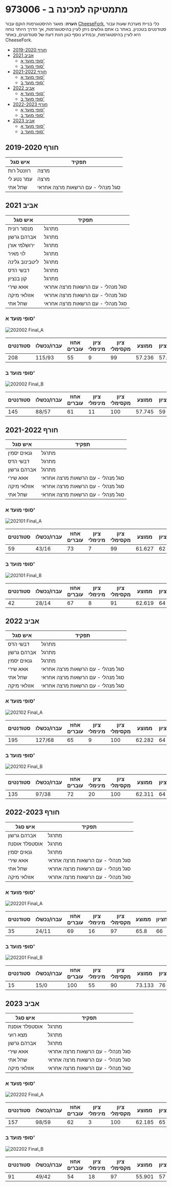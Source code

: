 # 973006 - מתמטיקה למכינה ב

**הערה**: מאגר ההיסטוגרמות הוקם עבור [CheeseFork](https://cheesefork.cf/), כלי בניית מערכת שעות עבור סטודנטים בטכניון. באתר בו אתם גולשים ניתן לעיין בהיסטוגרמות, אך הדרך היותר נוחה היא לעיין בהיסטוגרמות, ובמידע נוסף כגון חוות דעת של סטודנטים, באתר CheeseFork.

* [חורף 2019-2020](#201901)
* [אביב 2021](#202002)
  * [סופי מועד א'](#202002-Final_A)
  * [סופי מועד ב'](#202002-Final_B)
* [חורף 2021-2022](#202101)
  * [סופי מועד א'](#202101-Final_A)
  * [סופי מועד ב'](#202101-Final_B)
* [אביב 2022](#202102)
  * [סופי מועד א'](#202102-Final_A)
  * [סופי מועד ב'](#202102-Final_B)
* [חורף 2022-2023](#202201)
  * [סופי מועד א'](#202201-Final_A)
  * [סופי מועד ב'](#202201-Final_B)
* [אביב 2023](#202202)
  * [סופי מועד א'](#202202-Final_A)
  * [סופי מועד ב'](#202202-Final_B)

<h2 id="201901">חורף 2019-2020</h2>

| איש סגל | תפקיד |
| ---- | ---- |
| רוזנטל רות | מרצה |
| עמר נטע לי | מרצה |
| שחל אתי | סגל מנהלי - עם הרשאות מרצה אחראי |

<h2 id="202002">אביב 2021</h2>

| איש סגל | תפקיד |
| ---- | ---- |
| מנסור רונית | מתרגל |
| אברהם גרשון | מתרגל |
| ירושלמי אורן | מתרגל |
| לוי מאיר | מתרגל |
| ליטבינוב גלינה | מתרגל |
| דבשי הדס | מתרגל |
| קון בנציון | מתרגל |
| אאא שירי | סגל מנהלי - עם הרשאות מרצה אחראי |
| אזולאי מיקה | סגל מנהלי - עם הרשאות מרצה אחראי |
| שחל אתי | סגל מנהלי - עם הרשאות מרצה אחראי |

<h3 id="202002-Final_A">סופי מועד א'</h3>

![202002 Final_A](202002/Final_A.png)

| סטודנטים | עברו/נכשלו | אחוז עוברים | ציון מינימלי | ציון מקסימלי | ממוצע | חציון |
| ---- | ---- | ---- | ---- | ---- | ---- | ---- |
| 208 | 115/93 | 55 | 9 | 99 | 57.236 | 57.5 |

<h3 id="202002-Final_B">סופי מועד ב'</h3>

![202002 Final_B](202002/Final_B.png)

| סטודנטים | עברו/נכשלו | אחוז עוברים | ציון מינימלי | ציון מקסימלי | ממוצע | חציון |
| ---- | ---- | ---- | ---- | ---- | ---- | ---- |
| 145 | 88/57 | 61 | 11 | 100 | 57.745 | 59 |

<h2 id="202101">חורף 2021-2022</h2>

| איש סגל | תפקיד |
| ---- | ---- |
| גנאים יסמין | מתרגל |
| דבשי הדס | מתרגל |
| אברהם גרשון | מתרגל |
| אאא שירי | סגל מנהלי - עם הרשאות מרצה אחראי |
| אזולאי מיקה | סגל מנהלי - עם הרשאות מרצה אחראי |
| שחל אתי | סגל מנהלי - עם הרשאות מרצה אחראי |

<h3 id="202101-Final_A">סופי מועד א'</h3>

![202101 Final_A](202101/Final_A.png)

| סטודנטים | עברו/נכשלו | אחוז עוברים | ציון מינימלי | ציון מקסימלי | ממוצע | חציון |
| ---- | ---- | ---- | ---- | ---- | ---- | ---- |
| 59 | 43/16 | 73 | 7 | 99 | 61.627 | 62 |

<h3 id="202101-Final_B">סופי מועד ב'</h3>

![202101 Final_B](202101/Final_B.png)

| סטודנטים | עברו/נכשלו | אחוז עוברים | ציון מינימלי | ציון מקסימלי | ממוצע | חציון |
| ---- | ---- | ---- | ---- | ---- | ---- | ---- |
| 42 | 28/14 | 67 | 8 | 91 | 62.619 | 64 |

<h2 id="202102">אביב 2022</h2>

| איש סגל | תפקיד |
| ---- | ---- |
| דבשי הדס | מתרגל |
| אברהם גרשון | מתרגל |
| גנאים יסמין | מתרגל |
| אאא שירי | סגל מנהלי - עם הרשאות מרצה אחראי |
| שחל אתי | סגל מנהלי - עם הרשאות מרצה אחראי |
| אזולאי מיקה | סגל מנהלי - עם הרשאות מרצה אחראי |

<h3 id="202102-Final_A">סופי מועד א'</h3>

![202102 Final_A](202102/Final_A.png)

| סטודנטים | עברו/נכשלו | אחוז עוברים | ציון מינימלי | ציון מקסימלי | ממוצע | חציון |
| ---- | ---- | ---- | ---- | ---- | ---- | ---- |
| 195 | 127/68 | 65 | 9 | 100 | 62.282 | 64 |

<h3 id="202102-Final_B">סופי מועד ב'</h3>

![202102 Final_B](202102/Final_B.png)

| סטודנטים | עברו/נכשלו | אחוז עוברים | ציון מינימלי | ציון מקסימלי | ממוצע | חציון |
| ---- | ---- | ---- | ---- | ---- | ---- | ---- |
| 135 | 97/38 | 72 | 20 | 100 | 62.311 | 64 |

<h2 id="202201">חורף 2022-2023</h2>

| איש סגל | תפקיד |
| ---- | ---- |
| אברהם גרשון | מתרגל |
| אוסטפלד אוסנת | מתרגל |
| גנאים יסמין | מתרגל |
| אאא שירי | סגל מנהלי - עם הרשאות מרצה אחראי |
| שחל אתי | סגל מנהלי - עם הרשאות מרצה אחראי |
| אזולאי מיקה | סגל מנהלי - עם הרשאות מרצה אחראי |

<h3 id="202201-Final_A">סופי מועד א'</h3>

![202201 Final_A](202201/Final_A.png)

| סטודנטים | עברו/נכשלו | אחוז עוברים | ציון מינימלי | ציון מקסימלי | ממוצע | חציון |
| ---- | ---- | ---- | ---- | ---- | ---- | ---- |
| 35 | 24/11 | 69 | 16 | 97 | 65.8 | 66 |

<h3 id="202201-Final_B">סופי מועד ב'</h3>

![202201 Final_B](202201/Final_B.png)

| סטודנטים | עברו/נכשלו | אחוז עוברים | ציון מינימלי | ציון מקסימלי | ממוצע | חציון |
| ---- | ---- | ---- | ---- | ---- | ---- | ---- |
| 15 | 15/0 | 100 | 55 | 90 | 73.133 | 76 |

<h2 id="202202">אביב 2023</h2>

| איש סגל | תפקיד |
| ---- | ---- |
| אוסטפלד אוסנת | מתרגל |
| מצא רועי | מתרגל |
| אברהם גרשון | מתרגל |
| אאא שירי | סגל מנהלי - עם הרשאות מרצה אחראי |
| שחל אתי | סגל מנהלי - עם הרשאות מרצה אחראי |
| אזולאי מיקה | סגל מנהלי - עם הרשאות מרצה אחראי |

<h3 id="202202-Final_A">סופי מועד א'</h3>

![202202 Final_A](202202/Final_A.png)

| סטודנטים | עברו/נכשלו | אחוז עוברים | ציון מינימלי | ציון מקסימלי | ממוצע | חציון |
| ---- | ---- | ---- | ---- | ---- | ---- | ---- |
| 157 | 98/59 | 62 | 3 | 100 | 62.185 | 65 |

<h3 id="202202-Final_B">סופי מועד ב'</h3>

![202202 Final_B](202202/Final_B.png)

| סטודנטים | עברו/נכשלו | אחוז עוברים | ציון מינימלי | ציון מקסימלי | ממוצע | חציון |
| ---- | ---- | ---- | ---- | ---- | ---- | ---- |
| 91 | 49/42 | 54 | 18 | 97 | 55.901 | 57 |

